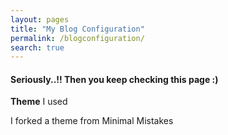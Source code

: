 ```yaml
---
layout: pages
title: "My Blog Configuration"
permalink: /blogconfiguration/
search: true
---
```


#### Seriously..!! Then you keep checking this page :)

**Theme** I used

I forked a theme from Minimal Mistakes
